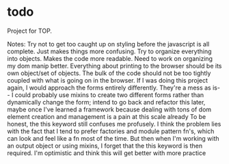 # todo

Project for TOP.

Notes:
  Try not to get too caught up on styling before the javascript is all complete.
Just makes things more confusing.
  Try to organize everything into objects. Makes the code more readable.
  Need to work on organizing my dom manip better.
  Everything about printing to the browser should be its own object/set of
objects. The bulk of the code should not be too tightly coupled with what is 
going on in the browser.
  If I was doing this project again, I would approach the forms entirely differently. They're a mess as is-- I could probably use mixins to create two different forms rather than dynamically change the form; intend to go back and refactor this later, maybe once I've learned a framework because dealing with tons of dom element creation and management is a pain at this scale already
  To be honest, the this keyword still confuses me profusely. I think the problem lies with the fact that I tend to prefer factories and module pattern fn's, which can look and feel like a fn most of the time. But then when I'm working with an output object or using mixins, I forget that the this keyword is then required. I'm optimistic and think this will get better with more practice
